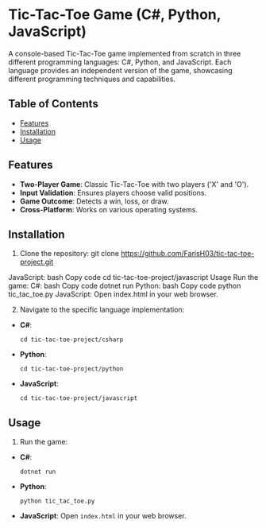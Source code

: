 # Tic-Tac-Toe Game (C#, Python, JavaScript)

A console-based Tic-Tac-Toe game implemented from scratch in three different programming languages: C#, Python, and JavaScript. Each language provides an independent version of the game, showcasing different programming techniques and capabilities.

## Table of Contents
- [Features](#features)
- [Installation](#installation)
- [Usage](#usage)

## Features
- **Two-Player Game**: Classic Tic-Tac-Toe with two players ('X' and 'O').
- **Input Validation**: Ensures players choose valid positions.
- **Game Outcome**: Detects a win, loss, or draw.
- **Cross-Platform**: Works on various operating systems.

## Installation
1. Clone the repository: git clone https://github.com/FarisH03/tic-tac-toe-project.git

JavaScript:
bash
Copy code
cd tic-tac-toe-project/javascript
Usage
Run the game:
C#:
bash
Copy code
dotnet run
Python:
bash
Copy code
python tic_tac_toe.py
JavaScript: Open index.html in your web browser.

2. Navigate to the specific language implementation:

- **C#**:
  ```
  cd tic-tac-toe-project/csharp
  ```
- **Python**:
  ```
  cd tic-tac-toe-project/python
  ```
- **JavaScript**:
  ```
  cd tic-tac-toe-project/javascript
  ```

## Usage
1. Run the game:
- **C#**:
  ```
  dotnet run
  ```
- **Python**:
  ```
  python tic_tac_toe.py
  ```
- **JavaScript**:
  Open `index.html` in your web browser.
